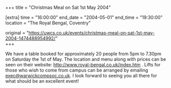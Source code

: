 +++
title = "Christmas Meal on Sat 1st May 2004"

[extra]
time = "16:00:00"
end_date = "2004-05-01"
end_time = "19:30:00"
location = "The Royal Bengal, Coventry"

original = "https://uwcs.co.uk/events/christmas-meal-on-sat-1st-may-2004-1474488954992/"    
+++

We have a table booked for approximately 20 people from 5pm to 7.30pm on Saturday the 1st of May. The location and menu along with prices can be seen on their website: http://www.royal-bengal.co.uk/index.htm . Lifts for those who wish to come from campus can be arranged by emailing exec@warwickcompsoc.co.uk. I look forward to seeing you all there for what should be an excellent event\!

